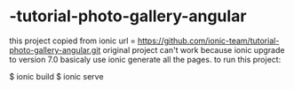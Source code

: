 # -tutorial-photo-gallery-angular
this project copied from ionic url = https://github.com/ionic-team/tutorial-photo-gallery-angular.git
original project can't work because ionic upgrade to version 7.0
basicaly use ionic generate all the pages.
to run this project:

$ ionic build
$ ionic serve
